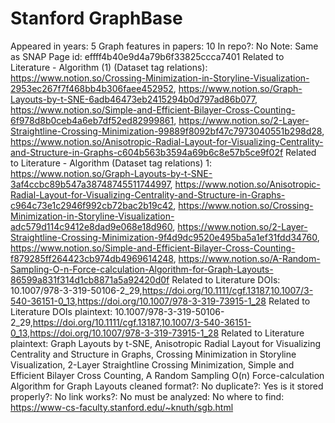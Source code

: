 # Stanford GraphBase

Appeared in years: 5
Graph features in papers: 10
In repo?: No
Note: Same as SNAP
Page id: effff4b40e9d4a79b6f33825ccca7401
Related to Literature - Algorithm (1) (Dataset tag relations): https://www.notion.so/Crossing-Minimization-in-Storyline-Visualization-2953ec267f7f468bb4b306faee452952, https://www.notion.so/Graph-Layouts-by-t-SNE-6adb46473eb2415294b0d797ad86b077, https://www.notion.so/Simple-and-Efficient-Bilayer-Cross-Counting-6f978d8b0ceb4a6eb7df52ed82999861, https://www.notion.so/2-Layer-Straightline-Crossing-Minimization-99889f8092bf47c7973040551b298d28, https://www.notion.so/Anisotropic-Radial-Layout-for-Visualizing-Centrality-and-Structure-in-Graphs-c604b563b3594a69b6c8e57b5ce9f02f
Related to Literature - Algorithm (Dataset tag relations) 1: https://www.notion.so/Graph-Layouts-by-t-SNE-3af4ccbc89b547a38748745511744997, https://www.notion.so/Anisotropic-Radial-Layout-for-Visualizing-Centrality-and-Structure-in-Graphs-c964c73e1c2946f992cb72bac2b19c42, https://www.notion.so/Crossing-Minimization-in-Storyline-Visualization-adc579d114c9412e8dad9e068e18d960, https://www.notion.so/2-Layer-Straightline-Crossing-Minimization-9f4d9dc9520e495ba5a1ef31fdd34760, https://www.notion.so/Simple-and-Efficient-Bilayer-Cross-Counting-f879285ff264423cb974db4969614248, https://www.notion.so/A-Random-Sampling-O-n-Force-calculation-Algorithm-for-Graph-Layouts-86599a831f314d1cb8871a5a92420d0f
Related to Literature DOIs: 10.1007/978-3-319-50106-2_29,https://doi.org/10.1111/cgf.13187,10.1007/3-540-36151-0_13,https://doi.org/10.1007/978-3-319-73915-1_28
Related to Literature DOIs plaintext: 10.1007/978-3-319-50106-2_29,https://doi.org/10.1111/cgf.13187,10.1007/3-540-36151-0_13,https://doi.org/10.1007/978-3-319-73915-1_28
Related to Literature plaintext: Graph Layouts by t-SNE, Anisotropic Radial Layout for Visualizing Centrality and Structure in Graphs, Crossing Minimization in Storyline Visualization, 2-Layer Straightline Crossing Minimization, Simple and Efficient Bilayer Cross Counting, A Random Sampling O(n) Force-calculation Algorithm for Graph Layouts
cleaned format?: No
duplicate?: Yes
is it stored properly?: No
link works?: No
must be analyzed: No
where to find: https://www-cs-faculty.stanford.edu/~knuth/sgb.html
